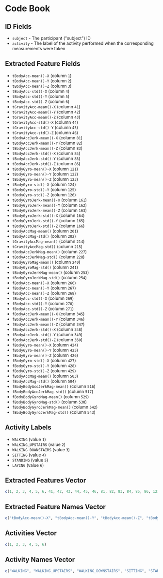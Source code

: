 # Code Book

## ID Fields

* `subject` - The participant ("subject") ID
* `activity` - The label of the activity performed when the corresponding measurements were taken

## Extracted Feature Fields

* `tBodyAcc-mean()-X` (column `1`)
* `tBodyAcc-mean()-Y` (column `2`)
* `tBodyAcc-mean()-Z` (column `3`)
* `tBodyAcc-std()-X` (column `4`)
* `tBodyAcc-std()-Y` (column `5`)
* `tBodyAcc-std()-Z` (column `6`)
* `tGravityAcc-mean()-X` (column `41`)
* `tGravityAcc-mean()-Y` (column `42`)
* `tGravityAcc-mean()-Z` (column `43`)
* `tGravityAcc-std()-X` (column `44`)
* `tGravityAcc-std()-Y` (column `45`)
* `tGravityAcc-std()-Z` (column `46`)
* `tBodyAccJerk-mean()-X` (column `81`)
* `tBodyAccJerk-mean()-Y` (column `82`)
* `tBodyAccJerk-mean()-Z` (column `83`)
* `tBodyAccJerk-std()-X` (column `84`)
* `tBodyAccJerk-std()-Y` (column `85`)
* `tBodyAccJerk-std()-Z` (column `86`)
* `tBodyGyro-mean()-X` (column `121`)
* `tBodyGyro-mean()-Y` (column `122`)
* `tBodyGyro-mean()-Z` (column `123`)
* `tBodyGyro-std()-X` (column `124`)
* `tBodyGyro-std()-Y` (column `125`)
* `tBodyGyro-std()-Z` (column `126`)
* `tBodyGyroJerk-mean()-X` (column `161`)
* `tBodyGyroJerk-mean()-Y` (column `162`)
* `tBodyGyroJerk-mean()-Z` (column `163`)
* `tBodyGyroJerk-std()-X` (column `164`)
* `tBodyGyroJerk-std()-Y` (column `165`)
* `tBodyGyroJerk-std()-Z` (column `166`)
* `tBodyAccMag-mean()` (column `201`)
* `tBodyAccMag-std()` (column `202`)
* `tGravityAccMag-mean()` (column `214`)
* `tGravityAccMag-std()` (column `215`)
* `tBodyAccJerkMag-mean()` (column `227`)
* `tBodyAccJerkMag-std()` (column `228`)
* `tBodyGyroMag-mean()` (column `240`)
* `tBodyGyroMag-std()` (column `241`)
* `tBodyGyroJerkMag-mean()` (column `253`)
* `tBodyGyroJerkMag-std()` (column `254`)
* `fBodyAcc-mean()-X` (column `266`)
* `fBodyAcc-mean()-Y` (column `267`)
* `fBodyAcc-mean()-Z` (column `268`)
* `fBodyAcc-std()-X` (column `269`)
* `fBodyAcc-std()-Y` (column `270`)
* `fBodyAcc-std()-Z` (column `271`)
* `fBodyAccJerk-mean()-X` (column `345`)
* `fBodyAccJerk-mean()-Y` (column `346`)
* `fBodyAccJerk-mean()-Z` (column `347`)
* `fBodyAccJerk-std()-X` (column `348`)
* `fBodyAccJerk-std()-Y` (column `349`)
* `fBodyAccJerk-std()-Z` (column `350`)
* `fBodyGyro-mean()-X` (column `424`)
* `fBodyGyro-mean()-Y` (column `425`)
* `fBodyGyro-mean()-Z` (column `426`)
* `fBodyGyro-std()-X` (column `427`)
* `fBodyGyro-std()-Y` (column `428`)
* `fBodyGyro-std()-Z` (column `429`)
* `fBodyAccMag-mean()` (column `503`)
* `fBodyAccMag-std()` (column `504`)
* `fBodyBodyAccJerkMag-mean()` (column `516`)
* `fBodyBodyAccJerkMag-std()` (column `517`)
* `fBodyBodyGyroMag-mean()` (column `529`)
* `fBodyBodyGyroMag-std()` (column `530`)
* `fBodyBodyGyroJerkMag-mean()` (column `542`)
* `fBodyBodyGyroJerkMag-std()` (column `543`)

## Activity Labels

* `WALKING` (value `1`)
* `WALKING_UPSTAIRS` (value `2`)
* `WALKING_DOWNSTAIRS` (value `3`)
* `SITTING` (value `4`)
* `STANDING` (value `5`)
* `LAYING` (value `6`)

## Extracted Features Vector

```R
c(1, 2, 3, 4, 5, 6, 41, 42, 43, 44, 45, 46, 81, 82, 83, 84, 85, 86, 121, 122, 123, 124, 125, 126, 161, 162, 163, 164, 165, 166, 201, 202, 214, 215, 227, 228, 240, 241, 253, 254, 266, 267, 268, 269, 270, 271, 345, 346, 347, 348, 349, 350, 424, 425, 426, 427, 428, 429, 503, 504, 516, 517, 529, 530, 542, 543)
```

## Extracted Feature Names Vector

```R
c("tBodyAcc-mean()-X", "tBodyAcc-mean()-Y", "tBodyAcc-mean()-Z", "tBodyAcc-std()-X", "tBodyAcc-std()-Y", "tBodyAcc-std()-Z", "tGravityAcc-mean()-X", "tGravityAcc-mean()-Y", "tGravityAcc-mean()-Z", "tGravityAcc-std()-X", "tGravityAcc-std()-Y", "tGravityAcc-std()-Z", "tBodyAccJerk-mean()-X", "tBodyAccJerk-mean()-Y", "tBodyAccJerk-mean()-Z", "tBodyAccJerk-std()-X", "tBodyAccJerk-std()-Y", "tBodyAccJerk-std()-Z", "tBodyGyro-mean()-X", "tBodyGyro-mean()-Y", "tBodyGyro-mean()-Z", "tBodyGyro-std()-X", "tBodyGyro-std()-Y", "tBodyGyro-std()-Z", "tBodyGyroJerk-mean()-X", "tBodyGyroJerk-mean()-Y", "tBodyGyroJerk-mean()-Z", "tBodyGyroJerk-std()-X", "tBodyGyroJerk-std()-Y", "tBodyGyroJerk-std()-Z", "tBodyAccMag-mean()", "tBodyAccMag-std()", "tGravityAccMag-mean()", "tGravityAccMag-std()", "tBodyAccJerkMag-mean()", "tBodyAccJerkMag-std()", "tBodyGyroMag-mean()", "tBodyGyroMag-std()", "tBodyGyroJerkMag-mean()", "tBodyGyroJerkMag-std()", "fBodyAcc-mean()-X", "fBodyAcc-mean()-Y", "fBodyAcc-mean()-Z", "fBodyAcc-std()-X", "fBodyAcc-std()-Y", "fBodyAcc-std()-Z", "fBodyAccJerk-mean()-X", "fBodyAccJerk-mean()-Y", "fBodyAccJerk-mean()-Z", "fBodyAccJerk-std()-X", "fBodyAccJerk-std()-Y", "fBodyAccJerk-std()-Z", "fBodyGyro-mean()-X", "fBodyGyro-mean()-Y", "fBodyGyro-mean()-Z", "fBodyGyro-std()-X", "fBodyGyro-std()-Y", "fBodyGyro-std()-Z", "fBodyAccMag-mean()", "fBodyAccMag-std()", "fBodyBodyAccJerkMag-mean()", "fBodyBodyAccJerkMag-std()", "fBodyBodyGyroMag-mean()", "fBodyBodyGyroMag-std()", "fBodyBodyGyroJerkMag-mean()", "fBodyBodyGyroJerkMag-std()")
```

## Activities Vector

```R
c(1, 2, 3, 4, 5, 6)
```

## Activity Names Vector

```R
c("WALKING", "WALKING_UPSTAIRS", "WALKING_DOWNSTAIRS", "SITTING", "STANDING", "LAYING")
```